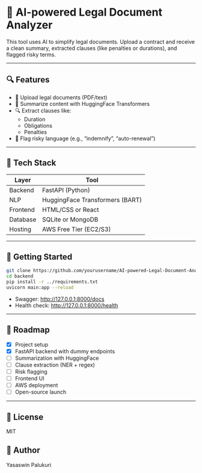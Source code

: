 # 🤖 AI-powered Legal Document Analyzer

This tool uses AI to simplify legal documents. Upload a contract and receive a clean summary, extracted clauses (like penalties or durations), and flagged risky terms.

---

## 🔍 Features
- 📄 Upload legal documents (PDF/text)
- 🧠 Summarize content with HuggingFace Transformers
- 🔍 Extract clauses like:
  - Duration
  - Obligations
  - Penalties
- 🚩 Flag risky language (e.g., “indemnify”, “auto-renewal”)

---

## 🧠 Tech Stack
| Layer     | Tool                    |
|-----------|-------------------------|
| Backend   | FastAPI (Python)        |
| NLP       | HuggingFace Transformers (BART) |
| Frontend  | HTML/CSS or React       |
| Database  | SQLite or MongoDB       |
| Hosting   | AWS Free Tier (EC2/S3)  |

---

## 🚀 Getting Started

```bash
git clone https://github.com/yourusername/AI-powered-Legal-Document-Analyzer.git
cd backend
pip install -r ../requirements.txt
uvicorn main:app --reload
```

- Swagger: http://127.0.0.1:8000/docs  
- Health check: http://127.0.0.1:8000/health

---

## 📍 Roadmap
- [x] Project setup
- [x] FastAPI backend with dummy endpoints
- [ ] Summarization with HuggingFace
- [ ] Clause extraction (NER + regex)
- [ ] Risk flagging
- [ ] Frontend UI
- [ ] AWS deployment
- [ ] Open-source launch

---

## 📄 License
MIT

## 👤 Author
Yasaswin Palukuri